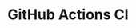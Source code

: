 # GitHub Actions CI








































































































































































































































































































































































































































































